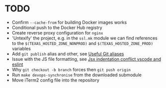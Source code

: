 # TODO

- Confirm `--cache-from` for building Docker images works
- Conditional push to the Docker Hub registry
- Create reverse proxy configuration for `nginx`
- 'Untexify' the project, e.g. in the `ssl.mk` module we can find references to the `$(TEXAS_HOSTED_ZONE_NONPROD)` and `$(TEXAS_HOSTED_ZONE_PROD)` variables
- Add `git publish` alias and other, see [Useful Git aliases](https://gist.github.com/robmiller/6018582)
- Issue with the JS file formatting, see [Jsx indentation conflict vscode and eslint](https://stackoverflow.com/questions/48674208/jsx-indentation-conflict-vscode-and-eslint)
- Why `git checkout -b branch` forces then `git push origin`
- Run `make devops-synchronise` from the downloaded submodule
- Move iTerm2 config file into the repository
